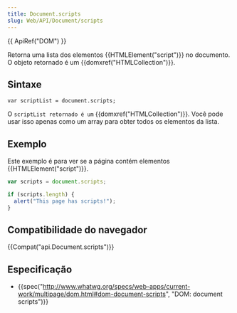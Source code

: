 ```yaml
---
title: Document.scripts
slug: Web/API/Document/scripts
---
```

{{ ApiRef("DOM") }}

Retorna uma lista dos elementos {{HTMLElement("script")}} no documento. O objeto retornado é um {{domxref("HTMLCollection")}}.

## Sintaxe

```
var scriptList = document.scripts;
```

O `scriptList retornado é um` {{domxref("HTMLCollection")}}. Você pode usar isso apenas como um array para obter todos os elementos da lista.

## Exemplo

Este exemplo é para ver se a página contém elementos {{HTMLElement("script")}}.

```js
var scripts = document.scripts;

if (scripts.length) {
  alert("This page has scripts!");
}
```

## Compatibilidade do navegador

{{Compat("api.Document.scripts")}}

## Especificação

- {{spec("http://www.whatwg.org/specs/web-apps/current-work/multipage/dom.html#dom-document-scripts", "DOM: document scripts")}}

